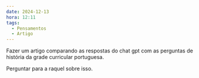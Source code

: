 ```yaml
---
date: 2024-12-13
hora: 12:11
tags:
  - Pensamentos
  - Artigo
---
```

Fazer um artigo comparando as respostas do chat gpt com as perguntas de história da grade curricular portuguesa. 



Perguntar para a raquel sobre isso. 